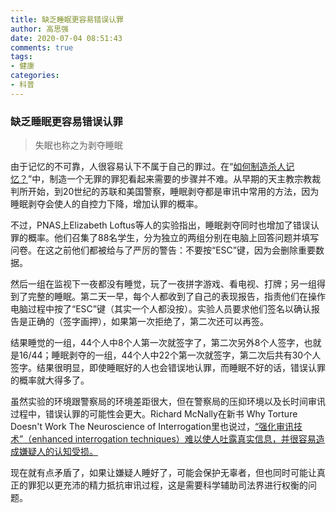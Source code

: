 ```yaml
---
title: 缺乏睡眠更容易错误认罪
author: 高思强
date: 2020-07-04 08:51:43
comments: true
tags:
- 健康
categories:
- 科普
---
```


### 缺乏睡眠更容易错误认罪

> 失眠也称之为剥夺睡眠

由于记忆的不可靠，人很容易认下不属于自己的罪过。在“[如何制造杀人记忆？](http://www.neurotim.es/page/2016-01-20/326/)”中，制造一个无罪的罪犯看起来需要的步骤并不难。从早期的天主教宗教裁判所开始，到20世纪的苏联和美国警察，睡眠剥夺都是审讯中常用的方法，因为睡眠剥夺会使人的自控力下降，增加认罪的概率。

不过，PNAS上Elizabeth Loftus等人的实验指出，睡眠剥夺同时也增加了错误认罪的概率。他们召集了88名学生，分为独立的两组分别在电脑上回答问题并填写问卷。在这之前他们都被给与了严厉的警告：不要按“ESC”键，因为会删除重要数据。

然后一组在监视下一夜都没有睡觉，玩了一夜拼字游戏、看电视、打牌；另一组得到了完整的睡眠。第二天一早，每个人都收到了自己的表现报告，指责他们在操作电脑过程中按了“ESC”键（其实一个人都没按）。实验人员要求他们签名以确认报告是正确的（签字画押），如果第一次拒绝了，第二次还可以再签。

结果睡觉的一组，44个人中8个人第一次就签字了，第二次另外8个人签字，也就是16/44；睡眠剥夺的一组，44个人中22个第一次就签字，第二次后共有30个人签字。结果很明显，即使睡眠好的人也会错误地认罪，而睡眠不好的话，错误认罪的概率就大得多了。

虽然实验的环境跟警察局的环境差距很大，但在警察局的压抑环境以及长时间审讯过程中，错误认罪的可能性会更大。Richard McNally在新书 Why Torture Doesn't Work The Neuroscience of Interrogation里也说过，[“强化审讯技术”（enhanced interrogation techniques）难以使人吐露真实信息，并很容易造成嫌疑人的认知受损。](http://neurotim.es/page/2015-11-16/152/)

现在就有点矛盾了，如果让嫌疑人睡好了，可能会保护无辜者，但也同时可能让真正的罪犯以更充沛的精力抵抗审讯过程，这是需要科学辅助司法界进行权衡的问题。
